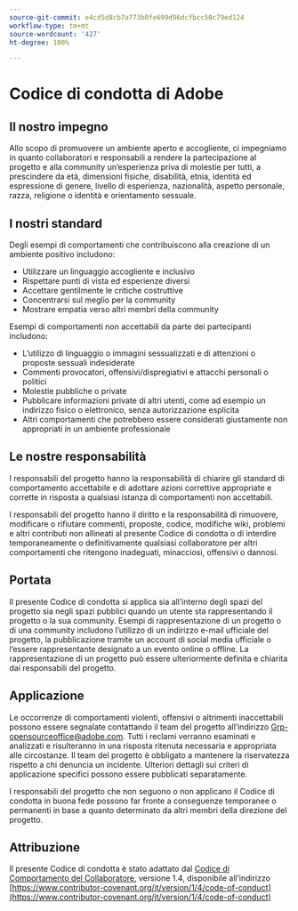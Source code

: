 ```yaml
---
source-git-commit: e4cd5d8cb7a773b0fe699d96dcfbcc50c79ed124
workflow-type: tm+mt
source-wordcount: '427'
ht-degree: 100%

---
```

# Codice di condotta di Adobe

## Il nostro impegno

Allo scopo di promuovere un ambiente aperto e accogliente, ci impegniamo in quanto collaboratori e responsabili a rendere la partecipazione al progetto e alla community un’esperienza priva di molestie per tutti, a prescindere da età, dimensioni fisiche, disabilità, etnia, identità ed espressione di genere, livello di esperienza, nazionalità, aspetto personale, razza, religione o identità e orientamento sessuale.

## I nostri standard

Degli esempi di comportamenti che contribuiscono alla creazione di un ambiente
positivo includono:

* Utilizzare un linguaggio accogliente e inclusivo
* Rispettare punti di vista ed esperienze diversi
* Accettare gentilmente le critiche costruttive
* Concentrarsi sul meglio per la community
* Mostrare empatia verso altri membri della community

Esempi di comportamenti non accettabili da parte dei partecipanti includono:

* L’utilizzo di linguaggio o immagini sessualizzati e di attenzioni o proposte sessuali indesiderate
* Commenti provocatori, offensivi/dispregiativi e attacchi personali o politici
* Molestie pubbliche o private
* Pubblicare informazioni private di altri utenti, come ad esempio un indirizzo fisico o elettronico, senza autorizzazione esplicita
* Altri comportamenti che potrebbero essere considerati giustamente non appropriati in un ambiente professionale

## Le nostre responsabilità

I responsabili del progetto hanno la responsabilità di chiarire gli standard di comportamento accettabile e di adottare azioni correttive appropriate e corrette in risposta a qualsiasi istanza di comportamenti non accettabili.

I responsabili del progetto hanno il diritto e la responsabilità di rimuovere, modificare o rifiutare commenti, proposte, codice, modifiche wiki, problemi e altri contributi non allineati al presente Codice di condotta o di interdire temporaneamente o definitivamente qualsiasi collaboratore per altri comportamenti che ritengono inadeguati, minacciosi, offensivi o dannosi.

## Portata

Il presente Codice di condotta si applica sia all’interno degli spazi del progetto sia negli spazi pubblici quando un utente sta rappresentando il progetto o la sua community. Esempi di rappresentazione di un progetto o di una community includono l’utilizzo di un indirizzo e-mail ufficiale del progetto, la pubblicazione tramite un account di social media ufficiale o l’essere rappresentante designato a un evento online o offline. La rappresentazione di un progetto può essere ulteriormente definita e chiarita dai responsabili del progetto.

## Applicazione

Le occorrenze di comportamenti violenti, offensivi o altrimenti inaccettabili possono essere segnalate contattando il team del progetto all’indirizzo Grp-opensourceoffice@adobe.com. Tutti i reclami verranno esaminati e analizzati e risulteranno in una risposta ritenuta necessaria e appropriata alle circostanze. Il team del progetto è obbligato a mantenere la riservatezza rispetto a chi denuncia un incidente.
Ulteriori dettagli sui criteri di applicazione specifici possono essere pubblicati separatamente.

I responsabili del progetto che non seguono o non applicano il Codice di condotta in buona fede possono far fronte a conseguenze temporanee o permanenti in base a quanto determinato da altri membri della direzione del progetto.

## Attribuzione

Il presente Codice di condotta è stato adattato dal [Codice di Comportamento del Collaboratore](https://contributor-covenant.org), versione 1.4,
disponibile all’indirizzo [https://www.contributor-covenant.org/it/version/1/4/code-of-conduct](https://www.contributor-covenant.org/it/version/1/4/code-of-conduct)
